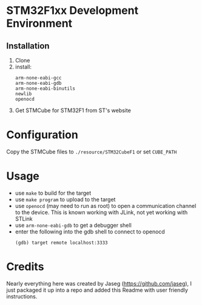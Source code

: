 STM32F1xx Development Environment
=================================
Installation
------------
  1. Clone
  2. install:
        ```
	    arm-none-eabi-gcc
        arm-none-eabi-gdb
        arm-none-eabi-binutils
        newlib
        openocd
        ```
  3. Get STMCube for STM32F1 from ST's website
        
Configuration
=============
Copy the STMCube files to `./resource/STM32CubeF1` or set `CUBE_PATH` 

Usage
=====
  * use `make` to build for the target
  * use `make program` to upload to the target
  * use `openocd` (may need to run as root) to open a communication channel to the device. This is known working with JLink, not yet working with STLink
  * use `arm-none-eabi-gdb` to get a debugger shell
  * enter the following into the gdb shell to connect to openocd
     ```
     (gdb) target remote localhost:3333
     ```

Credits
=======
Nearly everything here was created by Jaseg (https://github.com/jaseg), I just packaged it up into a repo and added this Readme with user friendly instructions.

